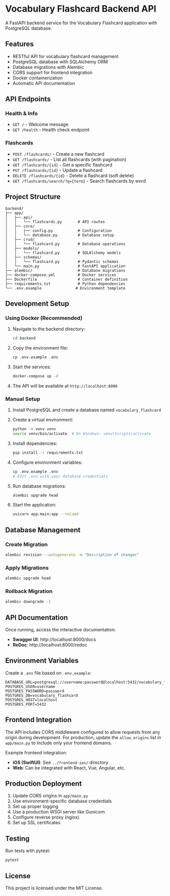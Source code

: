 # Vocabulary Flashcard Backend API

A FastAPI backend service for the Vocabulary Flashcard application with PostgreSQL database.

## Features

- RESTful API for vocabulary flashcard management
- PostgreSQL database with SQLAlchemy ORM
- Database migrations with Alembic
- CORS support for frontend integration
- Docker containerization
- Automatic API documentation

## API Endpoints

### Health & Info
- `GET /` - Welcome message
- `GET /health` - Health check endpoint

### Flashcards
- `POST /flashcards/` - Create a new flashcard
- `GET /flashcards/` - List all flashcards (with pagination)
- `GET /flashcards/{id}` - Get a specific flashcard
- `PUT /flashcards/{id}` - Update a flashcard
- `DELETE /flashcards/{id}` - Delete a flashcard (soft delete)
- `GET /flashcards/search/?q={term}` - Search flashcards by word

## Project Structure

```
backend/
├── app/
│   ├── api/
│   │   └── flashcards.py       # API routes
│   ├── core/
│   │   ├── config.py           # Configuration
│   │   └── database.py         # Database setup
│   ├── crud/
│   │   └── flashcard.py        # Database operations
│   ├── models/
│   │   └── flashcard.py        # SQLAlchemy models
│   ├── schemas/
│   │   └── flashcard.py        # Pydantic schemas
│   └── main.py                 # FastAPI application
├── alembic/                    # Database migrations
├── docker-compose.yml          # Docker services
├── Dockerfile                  # Container definition
├── requirements.txt            # Python dependencies
└── .env.example               # Environment template
```

## Development Setup

### Using Docker (Recommended)

1. Navigate to the backend directory:
   ```bash
   cd backend
   ```

2. Copy the environment file:
   ```bash
   cp .env.example .env
   ```

3. Start the services:
   ```bash
   docker-compose up -d
   ```

4. The API will be available at `http://localhost:8000`

### Manual Setup

1. Install PostgreSQL and create a database named `vocabulary_flashcard`

2. Create a virtual environment:
   ```bash
   python -m venv venv
   source venv/bin/activate  # On Windows: venv\Scripts\activate
   ```

3. Install dependencies:
   ```bash
   pip install -r requirements.txt
   ```

4. Configure environment variables:
   ```bash
   cp .env.example .env
   # Edit .env with your database credentials
   ```

5. Run database migrations:
   ```bash
   alembic upgrade head
   ```

6. Start the application:
   ```bash
   uvicorn app.main:app --reload
   ```

## Database Management

### Create Migration
```bash
alembic revision --autogenerate -m "Description of changes"
```

### Apply Migrations
```bash
alembic upgrade head
```

### Rollback Migration
```bash
alembic downgrade -1
```

## API Documentation

Once running, access the interactive documentation:
- **Swagger UI**: http://localhost:8000/docs
- **ReDoc**: http://localhost:8000/redoc

## Environment Variables

Create a `.env` file based on `.env.example`:

```env
DATABASE_URL=postgresql://username:password@localhost:5432/vocabulary_flashcard
POSTGRES_USER=username
POSTGRES_PASSWORD=password
POSTGRES_DB=vocabulary_flashcard
POSTGRES_HOST=localhost
POSTGRES_PORT=5432
```

## Frontend Integration

The API includes CORS middleware configured to allow requests from any origin during development. For production, update the `allow_origins` list in `app/main.py` to include only your frontend domains.

Example frontend integration:
- **iOS (SwiftUI)**: See `../frontend-ios/` directory
- **Web**: Can be integrated with React, Vue, Angular, etc.

## Production Deployment

1. Update CORS origins in `app/main.py`
2. Use environment-specific database credentials
3. Set up proper logging
4. Use a production WSGI server like Gunicorn
5. Configure reverse proxy (nginx)
6. Set up SSL certificates

## Testing

Run tests with pytest:
```bash
pytest
```

## License

This project is licensed under the MIT License.